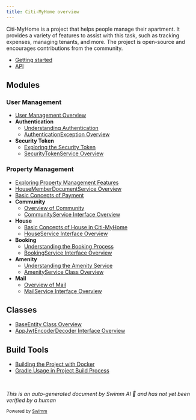 ```yaml
---
title: Citi-MyHome overview
---
```

Citi-MyHome is a project that helps people manage their apartment. It provides a variety of features to assist with this task, such as tracking expenses, managing tenants, and more. The project is open-source and encourages contributions from the community.

- <SwmLink doc-title="Getting started">[Getting started](.swm/getting-started.lbfa1uy0.sw.md)</SwmLink>
- <SwmLink doc-title="API">[API](/.swm/api.mwqdh990.sw.md)</SwmLink>

## Modules

### User Management

- <SwmLink doc-title="User Management Overview">[User Management Overview](/.swm/user-management-overview.2z13dq8l.sw.md)</SwmLink>
- **Authentication**
  - <SwmLink doc-title="Understanding Authentication">[Understanding Authentication](/.swm/understanding-authentication.t7ujyoz1.sw.md)</SwmLink>
  - <SwmLink doc-title="AuthenticationException Overview">[AuthenticationException Overview](/.swm/authenticationexception-overview.ptbs9.sw.md)</SwmLink>
- **Security Token**
  - <SwmLink doc-title="Exploring the Security Token">[Exploring the Security Token](/.swm/exploring-the-security-token.437bynoq.sw.md)</SwmLink>
  - <SwmLink doc-title="SecurityTokenService Overview">[SecurityTokenService Overview](/.swm/securitytokenservice-overview.p9i9k.sw.md)</SwmLink>

### Property Management

- <SwmLink doc-title="Exploring Property Management Features">[Exploring Property Management Features](/.swm/exploring-property-management-features.cui1oc5h.sw.md)</SwmLink>
- <SwmLink doc-title="HouseMemberDocumentService Overview">[HouseMemberDocumentService Overview](/.swm/housememberdocumentservice-overview.h4jr0.sw.md)</SwmLink>
- <SwmLink doc-title="Basic Concepts of Payment">[Basic Concepts of Payment](/.swm/basic-concepts-of-payment.hv98gkkj.sw.md)</SwmLink>
- **Community**
  - <SwmLink doc-title="Overview of Community">[Overview of Community](/.swm/overview-of-community.rvfle9cp.sw.md)</SwmLink>
  - <SwmLink doc-title="CommunityService Interface Overview">[CommunityService Interface Overview](/.swm/communityservice-interface-overview.ekhkx.sw.md)</SwmLink>
- **House**
  - <SwmLink doc-title="Basic Concepts of House in Citi-MyHome">[Basic Concepts of House in Citi-MyHome](/.swm/basic-concepts-of-house-in-citi-myhome.y0q0y11n.sw.md)</SwmLink>
  - <SwmLink doc-title="HouseService Interface Overview">[HouseService Interface Overview](/.swm/houseservice-interface-overview.a7buf.sw.md)</SwmLink>
- **Booking**
  - <SwmLink doc-title="Understanding the Booking Process">[Understanding the Booking Process](/.swm/understanding-the-booking-process.9fwm1ywf.sw.md)</SwmLink>
  - <SwmLink doc-title="BookingService Interface Overview">[BookingService Interface Overview](/.swm/bookingservice-interface-overview.mont0.sw.md)</SwmLink>
- **Amenity**
  - <SwmLink doc-title="Understanding the Amenity Service">[Understanding the Amenity Service](/.swm/understanding-the-amenity-service.qk7hr5pc.sw.md)</SwmLink>
  - <SwmLink doc-title="AmenityService Class Overview">[AmenityService Class Overview](/.swm/amenityservice-class-overview.lv2gq.sw.md)</SwmLink>
- **Mail**
  - <SwmLink doc-title="Overview of Mail">[Overview of Mail](/.swm/overview-of-mail.b30lhdo7.sw.md)</SwmLink>
  - <SwmLink doc-title="MailService Interface Overview">[MailService Interface Overview](/.swm/mailservice-interface-overview.ypnhp.sw.md)</SwmLink>

## Classes

- <SwmLink doc-title="BaseEntity Class Overview">[BaseEntity Class Overview](/.swm/baseentity-class-overview.yp3e9.sw.md)</SwmLink>
- <SwmLink doc-title="AppJwtEncoderDecoder Interface Overview">[AppJwtEncoderDecoder Interface Overview](/.swm/appjwtencoderdecoder-interface-overview.xw61c.sw.md)</SwmLink>

## Build Tools

- <SwmLink doc-title="Building the Project with Docker">[Building the Project with Docker](/.swm/building-the-project-with-docker.w68icj1z.sw.md)</SwmLink>
- <SwmLink doc-title="Gradle Usage in Project Build Process">[Gradle Usage in Project Build Process](/.swm/gradle-usage-in-project-build-process.4fexck1f.sw.md)</SwmLink>

&nbsp;

*This is an auto-generated document by Swimm AI 🌊 and has not yet been verified by a human*

<SwmMeta version="3.0.0" repo-id="Z2l0aHViJTNBJTNBQ2l0aS1NeUhvbWUlM0ElM0FnaWxhZG5hdm90" repo-name="Citi-MyHome"><sup>Powered by [Swimm](https://app.swimm.io/)</sup></SwmMeta>
